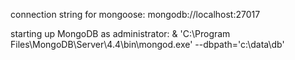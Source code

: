 connection string for mongoose: mongodb://localhost:27017

starting up MongoDB as administrator: & 'C:\Program Files\MongoDB\Server\4.4\bin\mongod.exe' --dbpath='c:\data\db'